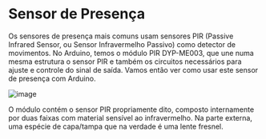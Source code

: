 # Sensor de  Presença

Os sensores de presença mais comuns usam sensores PIR (Passive Infrared Sensor, ou Sensor Infravermelho Passivo) como detector de movimentos. No Arduino, temos o módulo PIR DYP-ME003, que une numa mesma estrutura o sensor PIR e também os circuitos necessários para ajuste e controle do sinal de saída. Vamos então ver como usar este sensor de presença com Arduino.

![image](https://user-images.githubusercontent.com/127752095/224991438-eb6f8070-de55-46ce-8741-85ae9f1df45b.png)


O módulo contém o sensor PIR propriamente dito, composto internamente por duas faixas com material sensível ao infravermelho. Na parte externa, uma espécie de capa/tampa que na verdade é uma lente fresnel.
